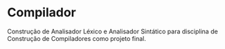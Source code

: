 # Compilador
Construção de Analisador Léxico e Analisador Sintático para disciplina de Construção de Compiladores como projeto final.
